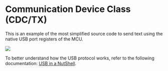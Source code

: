 # Communication Device Class (CDC/TX)

This is an example of the most simplified source code to send text using the native USB port registers of the MCU.

![](https://github.com/nstrappazzonc/CH552/blob/main/assets/src/usb/cdc/tx/CoolTerm.png?raw=true)

To better understand how the USB protocol works, refer to the following documentation: [USB in a NutShell](https://www.beyondlogic.org/usbnutshell/usb1.shtml).
